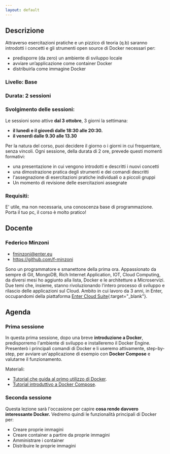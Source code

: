 ```yaml
---
layout: default
---
```


## Descrizione
Attraverso esercitazioni pratiche e un pizzico di teoria (q.b) saranno introdotti i concetti e gli strumenti open source di Docker necessari per:

- predisporre (da zero) un ambiente di sviluppo locale  
- avviare un’applicazione come container Docker  
- distribuirla come immagine Docker

### Livello: Base

### Durata: 2 sessioni
 
### Svolgimento delle sessioni:  
Le sessioni sono attive **dal 3 ottobre**, 3 giorni la settimana:  

- **il lunedì e il giovedì dalle 18:30 alle 20:30.**  
- **il venerdì dalle 9.30 alle 13.30**

Per la natura del corso, puoi decidere il giorno o i giorni in cui frequentare, senza vincoli.
Ogni sessione, della durata di 2 ore, prevede questi momenti formativi:

- una presentazione in cui vengono introdotti e descritti i nuovi concetti  
- una dimostrazione pratica degli strumenti e dei comandi descritti  
- l'assegnazione di esercitazioni pratiche individuali o a piccoli gruppi  
- Un momento di revisione delle esercitazioni assegnate
 
### Requisiti:
 
E' utile, ma non necessaria, una conoscenza base di programmazione.  
Porta il tuo pc, il corso è molto pratico!

## Docente

### Federico Minzoni

- fminzoni@enter.eu 
- https://github.com/f-minzoni

Sono un programmatore e smanettone della prima ora. Appassionato da sempre di Git, MongoDB, Rich Internet Application, IOT, Cloud Computing, da diversi mesi ho aggiunto alla lista, Docker e le architetture a Microservizi. Due temi che, insieme, stanno rivoluzionando l'intero processo di sviluppo e rilascio delle applicazioni sul Cloud. Ambito in cui lavoro da 3 anni, in Enter, occupandomi della piattaforma [Enter Cloud Suite](http://www.entercloudsuite.com){:target="_blank"}.

## Agenda

### Prima sessione
 
In questa prima sessione, dopo una breve **introduzione a Docker**, predisporremo l'ambiente di sviluppo e installeremo il Docker Engine. Presenterò i principali comandi di Docker e li useremo attivamente, step-by-step, per avviare un'applicazione di esempio con **Docker Compose** e valutarne il funzionamento.

Materiali:  

- [Tutorial che guida al primo utilizzo di Docker](https://log-ed.github.io/docker-get-started/sessione1).
- [Tutorial introduttivo a Docker Compose](https://log-ed.github.io/docker-get-started/sessione1_1).

### Seconda sessione

Questa lezione sarà l'occasione per capire **cosa rende davvero interessante Docker.** Vedremo quindi le funzionalità principali di Docker per:  

-  Creare proprie immagini  
-  Creare container a partire da proprie immagini  
-  Amministrare i container  
-  Distribuire le proprie immagini




